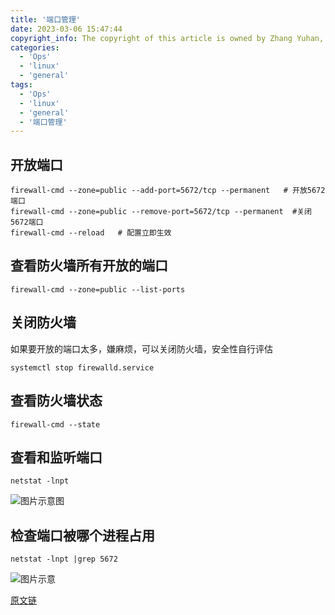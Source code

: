 ```yaml
---
title: '端口管理'
date: 2023-03-06 15:47:44
copyright_info: The copyright of this article is owned by Zhang Yuhan, and it follows the CC BY-NC-SA 4.0 agreement. For reprinting, please attach the original source link and this statement
categories: 
  - 'Ops'
  - 'linux'
  - 'general'
tags: 
  - 'Ops'
  - 'linux'
  - 'general'
  - '端口管理'
---
```

## 开放端口
```shell
firewall-cmd --zone=public --add-port=5672/tcp --permanent   # 开放5672端口
firewall-cmd --zone=public --remove-port=5672/tcp --permanent  #关闭5672端口
firewall-cmd --reload   # 配置立即生效
```

## 查看防火墙所有开放的端口
```shell
firewall-cmd --zone=public --list-ports
```

## 关闭防火墙
如果要开放的端口太多，嫌麻烦，可以关闭防火墙，安全性自行评估
```shell
systemctl stop firewalld.service
```

## 查看防火墙状态
```shell
firewall-cmd --state
```

## 查看和监听端口
```shell
netstat -lnpt
```
![图片示意图](https://cdn.jsdelivr.net/gh/Zhangyuhannerv/picture-host-1@main/20210708231956.png)

## 检查端口被哪个进程占用
```shell
netstat -lnpt |grep 5672
```
![图片示意](https://cdn.jsdelivr.net/gh/Zhangyuhannerv/picture-host-1@main/20210708232118.png)

[原文链](https://www.cnblogs.com/heqiuyong/p/10460150.htm)
